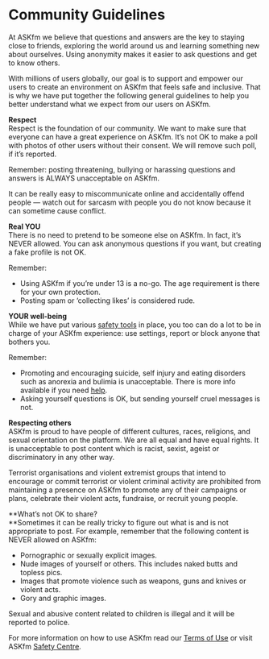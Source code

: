 Community Guidelines
====================

At ASKfm we believe that questions and answers are the key to staying close to friends, exploring the world around us and learning something new about ourselves. Using anonymity makes it easier to ask questions and get to know others.

With millions of users globally, our goal is to support and empower our users to create an environment on ASKfm that feels safe and inclusive. That is why we have put together the following general guidelines to help you better understand what we expect from our users on ASKfm.

**Respect**  
Respect is the foundation of our community. We want to make sure that everyone can have a great experience on ASKfm. It’s not OK to make a poll with photos of other users without their consent. We will remove such poll, if it’s reported.

Remember: posting threatening, bullying or harassing questions and answers is ALWAYS unacceptable on ASKfm.

It can be really easy to miscommunicate online and accidentally offend people — watch out for sarcasm with people you do not know because it can sometime cause conflict.

**Real YOU**  
There is no need to pretend to be someone else on ASKfm. In fact, it’s NEVER allowed. You can ask anonymous questions if you want, but creating a fake profile is not OK.

Remember:

*   Using ASKfm if you’re under 13 is a no-go. The age requirement is there for your own protection.
*   Posting spam or ‘collecting likes’ is considered rude.

**YOUR well-being**  
While we have put various [safety tools](http://safety.ask.fm/safety-tools/) in place, you too can do a lot to be in charge of your ASKfm experience: use settings, report or block anyone that bothers you.

Remember:

*   Promoting and encouraging suicide, self injury and eating disorders such as anorexia and bulimia is unacceptable. There is more info available if you need [help](http://safety.ask.fm/).
*   Asking yourself questions is OK, but sending yourself cruel messages is not.

**Respecting others**  
ASKfm is proud to have people of different cultures, races, religions, and sexual orientation on the platform. We are all equal and have equal rights. It is unacceptable to post content which is racist, sexist, ageist or discriminatory in any other way.

Terrorist organisations and violent extremist groups that intend to encourage or commit terrorist or violent criminal activity are prohibited from maintaining a presence on ASKfm to promote any of their campaigns or plans, celebrate their violent acts, fundraise, or recruit young people.

**What’s not OK to share?  
**Sometimes it can be really tricky to figure out what is and is not appropriate to post. For example, remember that the following content is NEVER allowed on ASKfm:

*   Pornographic or sexually explicit images.
*   Nude images of yourself or others. This includes naked butts and topless pics.
*   Images that promote violence such as weapons, guns and knives or violent acts.
*   Gory and graphic images.

Sexual and abusive content related to children is illegal and it will be reported to police.

For more information on how to use ASKfm read our [Terms of Use](http://about.ask.fm/legal/en/terms.html) or visit ASKfm [Safety Centre](http://safety.ask.fm/).